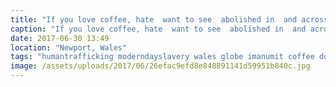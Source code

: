 ```yaml
---
title: "If you love coffee, hate  want to see  abolished in  and across the  play your part by supporting @manumitcoffee roasters in Cardiff. Newly established, extremely passionate and your coffee is roasted, bagged and shipped by those freed from modern day slavery here in Wales."
caption: "If you love coffee, hate  want to see  abolished in  and across the  play your part by supporting @manumitcoffee roasters in Cardiff. Newly established, extremely passionate and your coffee is roasted, bagged and shipped by those freed from modern day slavery here in Wales."
date: 2017-06-30 13:49
location: "Newport, Wales"
tags: "humantrafficking moderndayslavery wales globe imanumit coffee doyoumanumit coffeelover roastery"
image: /assets/uploads/2017/06/26efac9efd8e848891141d59951b840c.jpg
---
```

